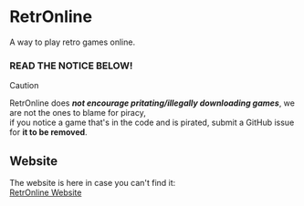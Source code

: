 # RetrOnline
A way to play retro games online.

### READ THE NOTICE BELOW!
>[!CAUTION]
>RetrOnline does ***not encourage pritating/illegally downloading games***, we are not the ones to blame for piracy,  
>if you notice a game that's in the code and is pirated, submit a GitHub issue for **it to be removed**.

## Website
The website is here in case you can't find it:  
[RetrOnline Website](https://mimmeer-github.github.io/RetrOnline/)
